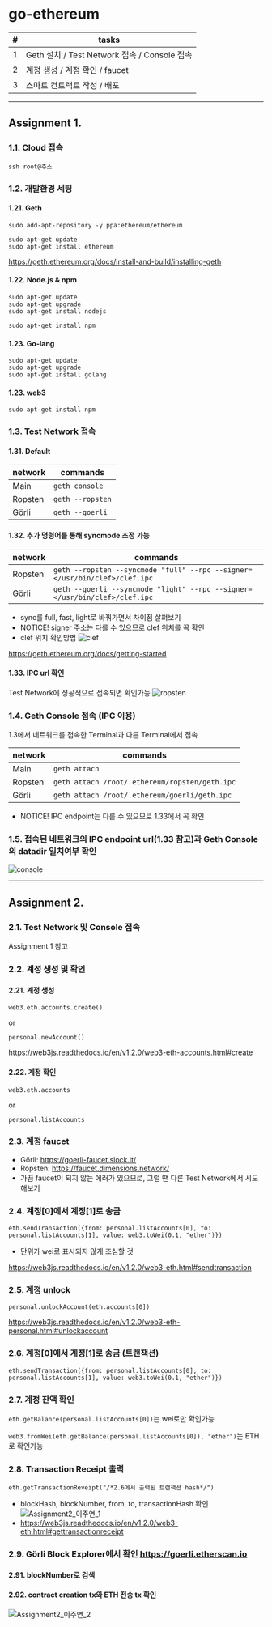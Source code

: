 # go-ethereum 


#| tasks
----|-----------
1| Geth 설치 / Test Network 접속 / Console 접속
2| 계정 생성 / 계정 확인 / faucet
3| 스마트 컨트랙트 작성 / 배포 

***

## Assignment 1.

### 1.1. Cloud 접속
```
ssh root@주소
```


### 1.2. 개발환경 세팅
#### 1.21. Geth
```
sudo add-apt-repository -y ppa:ethereum/ethereum
```
```
sudo apt-get update
sudo apt-get install ethereum
```
<https://geth.ethereum.org/docs/install-and-build/installing-geth>
#### 1.22. Node.js & npm
```
sudo apt-get update 
sudo apt-get upgrade
sudo apt-get install nodejs
```
```
sudo apt-get install npm
```

#### 1.23. Go-lang
```
sudo apt-get update
sudo apt-get upgrade
sudo apt-get install golang
```

#### 1.23. web3
```
sudo apt-get install npm
```


### 1.3. Test Network 접속
#### 1.31. Default

network| commands
----|-----------
Main| ```geth console```
Ropsten| ```geth --ropsten```
Görli| ```geth --goerli```


#### 1.32. 추가 명령어를 통해 syncmode 조정 가능

network| commands
----|-----------
Ropsten| ```geth --ropsten --syncmode "full" --rpc --signer=</usr/bin/clef>/clef.ipc```
Görli| ```geth --goerli --syncmode "light" --rpc --signer=</usr/bin/clef>/clef.ipc```

* sync를 full, fast, light로 바꿔가면서 차이점 살펴보기
* NOTICE! signer 주소는 다를 수 있으므로 clef 위치를 꼭 확인
* clef 위치 확인방법
![clef](https://user-images.githubusercontent.com/70181621/107146305-94ee9880-698a-11eb-835e-f16f08679afd.png)

<https://geth.ethereum.org/docs/getting-started>

#### 1.33. IPC url 확인 
Test Network에 성공적으로 접속되면 확인가능
![ropsten](https://user-images.githubusercontent.com/70181621/107146184-d599e200-6989-11eb-80a9-ee84a53c4e6d.png)

### 1.4. Geth Console 접속 (IPC 이용)
1.3에서 네트워크를 접속한 Terminal과 다른 Terminal에서 접속

network| commands
----|-----------
Main| ```geth attach```
Ropsten| ```geth attach /root/.ethereum/ropsten/geth.ipc```
Görli| ```geth attach /root/.ethereum/goerli/geth.ipc```

* NOTICE! IPC endpoint는 다를 수 있으므로 1.33에서 꼭 확인

### 1.5. 접속된 네트워크의 IPC endpoint url(1.33 참고)과 Geth Console의 datadir 일치여부 확인
![console](https://user-images.githubusercontent.com/70181621/107146409-5d342080-698b-11eb-9af0-0d304956ed7e.png)


***
## Assignment 2.

### 2.1. Test Network 및 Console 접속
Assignment 1 참고

### 2.2. 계정 생성 및 확인
#### 2.21. 계정 생성
```
web3.eth.accounts.create()
``` 
or
```
personal.newAccount()
```

<https://web3js.readthedocs.io/en/v1.2.0/web3-eth-accounts.html#create>

#### 2.22. 계정 확인
```
web3.eth.accounts
``` 
or 
```
personal.listAccounts
```

### 2.3. 계정 faucet
- Görli: <https://goerli-faucet.slock.it/>
- Ropsten: <https://faucet.dimensions.network/> 
- 가끔 faucet이 되지 않는 에러가 있으므로, 그럴 땐 다른 Test Network에서 시도해보기

### 2.4. 계정[0]에서 계정[1]로 송금
```
eth.sendTransaction({from: personal.listAccounts[0], to: personal.listAccounts[1], value: web3.toWei(0.1, "ether")})
```

- 단위가 wei로 표시되지 않게 조심할 것

<https://web3js.readthedocs.io/en/v1.2.0/web3-eth.html#sendtransaction>


### 2.5. 계정 unlock
```personal.unlockAccount(eth.accounts[0])```

<https://web3js.readthedocs.io/en/v1.2.0/web3-eth-personal.html#unlockaccount>
     
### 2.6. 계정[0]에서 계정[1]로 송금 (트랜잭션)
```
eth.sendTransaction({from: personal.listAccounts[0], to: personal.listAccounts[1], value: web3.toWei(0.1, "ether")})
```

### 2.7. 계정 잔액 확인
```eth.getBalance(personal.listAccounts[0])```는 wei로만 확인가능

```web3.fromWei(eth.getBalance(personal.listAccounts[0]), "ether")```는 ETH로 확인가능
        
### 2.8. Transaction Receipt 출력
```eth.getTransactionReveipt("/*2.6에서 출력된 트랜잭션 hash*/")```

- blockHash, blockNumber, from, to, transactionHash 확인
![Assignment2_이주연_1](https://user-images.githubusercontent.com/70181621/107146953-af2a7580-698e-11eb-82e9-b6fb4c8f49aa.png)
- https://web3js.readthedocs.io/en/v1.2.0/web3-eth.html#gettransactionreceipt

### 2.9. Görli Block Explorer에서 확인 <https://goerli.etherscan.io>
#### 2.91. blockNumber로 검색
#### 2.92. contract creation tx와 ETH 전송 tx 확인
![Assignment2_이주연_2](https://user-images.githubusercontent.com/70181621/107146971-c1a4af00-698e-11eb-9c86-72e1ff349a43.png)

        
